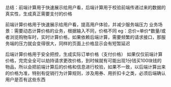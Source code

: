 总结：前端计算用于快速展示给用户看，后端计算用于校验前端传递过来的数据的真实性，生成真正需要支付的价格

前端计算价格用于快速展示给用户看，提高用户体验，并减少服务端压力
业务场景：需要动态计算价格的业务，根据输入不同，价格不同
eg：总价=单价*数量/或者浏览购物车时，实时计算价格，如果依赖后端计算，需要频繁的请求接口，那服务端的压力就会变得很大，同样的页面上价格显示会有短暂延迟

后端计算价格用于安全把控，生成实际订单价格（支付价格）
如果仅仅前端计算价格，完完全全可以劫持请求更改价格，到时候就有可能出现1分钱买100块钱的物品，所以会把前端计算后的价格和信息进行校验，如果不一致，以后端计算出来的价格为准，特别有促销行为计算规则，涉及用券、用折扣卡之类，必须后端确认用户是否有这些东西



